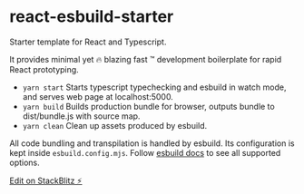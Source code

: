 # react-esbuild-starter

Starter template for React and Typescript.

It provides minimal yet 🔥 blazing fast ™ development boilerplate for rapid React prototyping.

- `yarn start` Starts typescript typechecking and esbuild in watch mode, and serves web page at localhost:5000.
- `yarn build` Builds production bundle for browser, outputs bundle to dist/bundle.js with source map.
- `yarn clean` Clean up assets produced by esbuild.

All code bundling and transpilation is handled by esbuild. Its configuration is kept inside `esbuild.config.mjs`. Follow [esbuild docs](https://esbuild.github.io/getting-started/) to see all supported options.

[Edit on StackBlitz ⚡️](https://stackblitz.com/github/btwiuse/react-esbuild-starter/tree/main)
